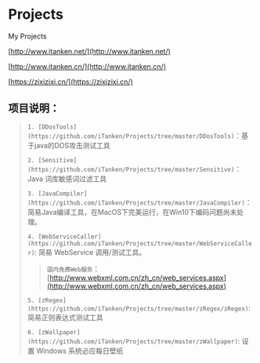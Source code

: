 # Projects
My Projects

[http://www.itanken.net/](http://www.itanken.net/)

[http://www.itanken.cn/](http://www.itanken.cn/)

[https://zixizixi.cn/](https://zixizixi.cn/)

## 项目说明：
> `1. [DDosTools](https://github.com/iTanken/Projects/tree/master/DDosTools)`：基于java的DOS攻击测试工具
> 
> `2. [Sensitive](https://github.com/iTanken/Projects/tree/master/Sensitive)`：Java 词库敏感词过滤工具
> 
> `3. [JavaCompiler](https://github.com/iTanken/Projects/tree/master/JavaCompiler)`：简易Java编译工具，在MacOS下完美运行，在Win10下编码问题尚未处理。
> 
> `4. [WebServiceCaller](https://github.com/iTanken/Projects/tree/master/WebServiceCaller)`: 简易 WebService 调用/测试工具。
>> `国内免费Web服务`： [http://www.webxml.com.cn/zh_cn/web_services.aspx](http://www.webxml.com.cn/zh_cn/web_services.aspx)
> 
> `5. [zRegex](https://github.com/iTanken/Projects/tree/master/zRegex/zRegex)`: 简易正则表达式测试工具
> 
> `6. [zWallpaper](https://github.com/iTanken/Projects/tree/master/zWallpaper)`: 设置 Windows 系统必应每日壁纸
